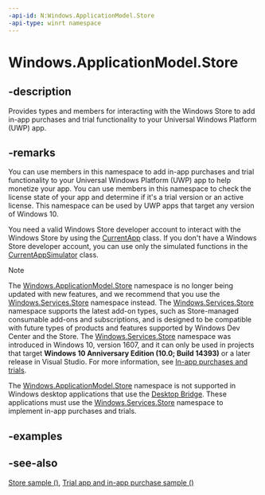 ```yaml
---
-api-id: N:Windows.ApplicationModel.Store
-api-type: winrt namespace
---
```


# Windows.ApplicationModel.Store

## -description
Provides types and members for interacting with the Windows Store to add in-app purchases and trial functionality to your Universal Windows Platform (UWP) app.  

## -remarks

You can use members in this namespace to add in-app purchases and trial functionality to your Universal Windows Platform (UWP) app to help monetize your app. You can use members in this namespace to check the license state of your app and determine if it's a trial version or an active license. This namespace can be used by UWP apps that target any version of Windows 10.

You need a valid Windows Store developer account to interact with the Windows Store by using the [CurrentApp](currentapp.md) class. If you don't have a Windows Store developer account, you can use only the simulated functions in the [CurrentAppSimulator](currentappsimulator.md) class.

> [!NOTE]
> The [Windows.ApplicationModel.Store](windows_applicationmodel_store.md) namespace is no longer being updated with new features, and we recommend that you use the [Windows.Services.Store](../windows.services.store/windows_services_store.md) namespace instead. The [Windows.Services.Store](../windows.services.store/windows_services_store.md) namespace supports the latest add-on types, such as Store-managed consumable add-ons and subscriptions, and is designed to be compatible with future types of products and features supported by Windows Dev Center and the Store. The [Windows.Services.Store](../windows.services.store/windows_services_store.md) namespace was introduced in Windows 10, version 1607, and it can only be used in projects that target **Windows 10 Anniversary Edition (10.0; Build 14393)** or a later release in Visual Studio. For more information, see [In-app purchases and trials](https://msdn.microsoft.com/windows/uwp/monetize/in-app-purchases-and-trials).
>
> The [Windows.ApplicationModel.Store](windows_applicationmodel_store.md) namespace is not supported in Windows desktop applications that use the [Desktop Bridge](https://developer.microsoft.com/windows/bridges/desktop). These applications must use the [Windows.Services.Store](../windows.services.store/windows_services_store.md) namespace to implement in-app purchases and trials.

## -examples

## -see-also
[Store sample ()](https://github.com/Microsoft/Windows-universal-samples/tree/win10-1507/Samples/Store), [Trial app and in-app purchase sample ()](http://go.microsoft.com/fwlink/p/?LinkID=144754)

